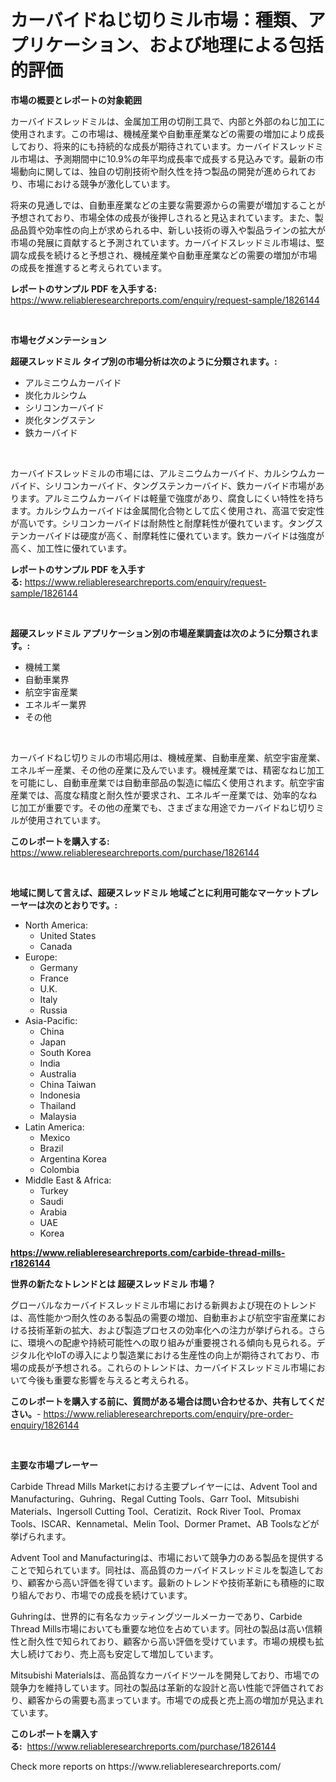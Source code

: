 <p><h1>カーバイドねじ切りミル市場：種類、アプリケーション、および地理による包括的評価</h1></p><p><strong>市場の概要とレポートの対象範囲</strong></p>
<p><p>カーバイドスレッドミルは、金属加工用の切削工具で、内部と外部のねじ加工に使用されます。この市場は、機械産業や自動車産業などの需要の増加により成長しており、将来的にも持続的な成長が期待されています。カーバイドスレッドミル市場は、予測期間中に10.9%の年平均成長率で成長する見込みです。最新の市場動向に関しては、独自の切削技術や耐久性を持つ製品の開発が進められており、市場における競争が激化しています。</p><p>将来の見通しでは、自動車産業などの主要な需要源からの需要が増加することが予想されており、市場全体の成長が後押しされると見込まれています。また、製品品質や効率性の向上が求められる中、新しい技術の導入や製品ラインの拡大が市場の発展に貢献すると予測されています。カーバイドスレッドミル市場は、堅調な成長を続けると予想され、機械産業や自動車産業などの需要の増加が市場の成長を推進すると考えられています。</p></p>
<p><strong>レポートのサンプル PDF を入手する:</strong> <a href="https://www.reliableresearchreports.com/enquiry/request-sample/1826144">https://www.reliableresearchreports.com/enquiry/request-sample/1826144</a></p>
<p>&nbsp;</p>
<p><strong>市場セグメンテーション</strong></p>
<p><strong>超硬スレッドミル タイプ別の市場分析は次のように分類されます。:</strong></p>
<p><ul><li>アルミニウムカーバイド</li><li>炭化カルシウム</li><li>シリコンカーバイド</li><li>炭化タングステン</li><li>鉄カーバイド</li></ul></p>
<p>&nbsp;</p>
<p><p>カーバイドスレッドミルの市場には、アルミニウムカーバイド、カルシウムカーバイド、シリコンカーバイド、タングステンカーバイド、鉄カーバイド市場があります。アルミニウムカーバイドは軽量で強度があり、腐食しにくい特性を持ちます。カルシウムカーバイドは金属間化合物として広く使用され、高温で安定性が高いです。シリコンカーバイドは耐熱性と耐摩耗性が優れています。タングステンカーバイドは硬度が高く、耐摩耗性に優れています。鉄カーバイドは強度が高く、加工性に優れています。</p></p>
<p><strong>レポートのサンプル PDF を入手する:</strong>&nbsp;<a href="https://www.reliableresearchreports.com/enquiry/request-sample/1826144">https://www.reliableresearchreports.com/enquiry/request-sample/1826144</a></p>
<p>&nbsp;</p>
<p><strong> 超硬スレッドミル アプリケーション別の市場産業調査は次のように分類されます。:</strong></p>
<p><ul><li>機械工業</li><li>自動車業界</li><li>航空宇宙産業</li><li>エネルギー業界</li><li>その他</li></ul></p>
<p>&nbsp;</p>
<p><p>カーバイドねじ切りミルの市場応用は、機械産業、自動車産業、航空宇宙産業、エネルギー産業、その他の産業に及んでいます。機械産業では、精密なねじ加工を可能にし、自動車産業では自動車部品の製造に幅広く使用されます。航空宇宙産業では、高度な精度と耐久性が要求され、エネルギー産業では、効率的なねじ加工が重要です。その他の産業でも、さまざまな用途でカーバイドねじ切りミルが使用されています。</p></p>
<p><strong>このレポートを購入する:</strong>&nbsp; <a href="https://www.reliableresearchreports.com/purchase/1826144">https://www.reliableresearchreports.com/purchase/1826144</a></p>
<p>&nbsp;</p>
<p><strong>地域に関して言えば、超硬スレッドミル 地域ごとに利用可能なマーケットプレーヤーは次のとおりです。:</strong></p>
<p><ul>
    <li>
        North America:
        <ul>
            <li>United States</li>
            <li>Canada</li>
        </ul>
    </li>
    <li>
        Europe:
        <ul>
            <li>Germany</li>
            <li>France</li>
            <li>U.K.</li>
            <li>Italy</li>
            <li>Russia</li>
        </ul>
    </li>
    <li>
        Asia-Pacific:
        <ul>
            <li>China</li>
            <li>Japan</li>
            <li>South Korea</li>
            <li>India</li>
            <li>Australia</li>
            <li>China Taiwan</li>
            <li>Indonesia</li>
            <li>Thailand</li>
            <li>Malaysia</li>
        </ul>
    </li>
    <li>
        Latin America:
        <ul>
            <li>Mexico</li>
            <li>Brazil</li>
            <li>Argentina Korea</li>
            <li>Colombia</li>
        </ul>
    </li>
    <li>
        Middle East & Africa:
        <ul>
            <li>Turkey</li>
            <li>Saudi</li>
            <li>Arabia</li>
            <li>UAE</li>
            <li>Korea</li>
        </ul>
    </li>
    </ul></p>
<p><strong><a href="https://www.reliableresearchreports.com/carbide-thread-mills-r1826144">https://www.reliableresearchreports.com/carbide-thread-mills-r1826144</a></strong>&nbsp;</p>
<p><strong>世界の新たなトレンドとは 超硬スレッドミル 市場？</strong></p>
<p><p>グローバルなカーバイドスレッドミル市場における新興および現在のトレンドは、高性能かつ耐久性のある製品の需要の増加、自動車および航空宇宙産業における技術革新の拡大、および製造プロセスの効率化への注力が挙げられる。さらに、環境への配慮や持続可能性への取り組みが重要視される傾向も見られる。デジタル化やIoTの導入により製造業における生産性の向上が期待されており、市場の成長が予想される。これらのトレンドは、カーバイドスレッドミル市場において今後も重要な影響を与えると考えられる。</p></p>
<p><strong>このレポートを購入する前に、質問がある場合は問い合わせるか、共有してください。</strong>- <a href="https://www.reliableresearchreports.com/enquiry/pre-order-enquiry/1826144">https://www.reliableresearchreports.com/enquiry/pre-order-enquiry/1826144</a></p>
<p>&nbsp;</p>
<p><strong>主要な市場プレーヤー</strong></p>
<p><p>Carbide Thread Mills Marketにおける主要プレイヤーには、Advent Tool and Manufacturing、Guhring、Regal Cutting Tools、Garr Tool、Mitsubishi Materials、Ingersoll Cutting Tool、Ceratizit、Rock River Tool、Promax Tools、ISCAR、Kennametal、Melin Tool、Dormer Pramet、AB Toolsなどが挙げられます。</p><p>Advent Tool and Manufacturingは、市場において競争力のある製品を提供することで知られています。同社は、高品質のカーバイドスレッドミルを製造しており、顧客から高い評価を得ています。最新のトレンドや技術革新にも積極的に取り組んでおり、市場での成長を続けています。</p><p>Guhringは、世界的に有名なカッティングツールメーカーであり、Carbide Thread Mills市場においても重要な地位を占めています。同社の製品は高い信頼性と耐久性で知られており、顧客から高い評価を受けています。市場の規模も拡大し続けており、売上高も安定して増加しています。</p><p>Mitsubishi Materialsは、高品質なカーバイドツールを開発しており、市場での競争力を維持しています。同社の製品は革新的な設計と高い性能で評価されており、顧客からの需要も高まっています。市場での成長と売上高の増加が見込まれています。</p></p>
<p><strong>このレポートを購入する:</strong>&nbsp;&nbsp;<a href="https://www.reliableresearchreports.com/purchase/1826144">https://www.reliableresearchreports.com/purchase/1826144</a></p>
<p>Check more reports on https://www.reliableresearchreports.com/</p>
